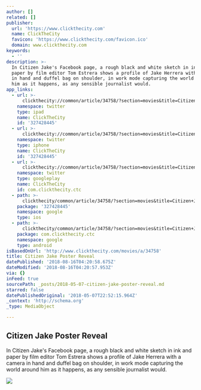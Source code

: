 ```yaml
---
author: []
related: []
publisher:
  url: 'https://www.clickthecity.com'
  name: ClickTheCity
  favicon: 'https://www.clickthecity.com/favicon.ico'
  domain: www.clickthecity.com
keywords:
  - ''
description: >-
  In Citizen Jake's Facebook page, a rough black and white sketch in ink and
  paper by film editor Tom Estrera shows a profile of Jake Herrera with a camera
  in hand and duffel bag on shoulder, in work mode capturing the world around
  him as it happens, as any sensible journalist would.
app_links:
  - url: >-
      clickthecity://common/article/34758/?section=movies&title=Citizen+Jake+Poster+Reveal
    namespace: twitter
    type: ipad
    name: ClickTheCity
    id: '327428445'
  - url: >-
      clickthecity://common/article/34758/?section=movies&title=Citizen+Jake+Poster+Reveal
    namespace: twitter
    type: iphone
    name: ClickTheCity
    id: '327428445'
  - url: >-
      clickthecity://common/article/34758/?section=movies&title=Citizen+Jake+Poster+Reveal
    namespace: twitter
    type: googleplay
    name: ClickTheCity
    id: com.clickthecity.ctc
  - path: >-
      clickthecity/common/article/34758/?section=movies&title=Citizen+Jake+Poster+Reveal
    package: '327428445'
    namespace: google
    type: ios
  - path: >-
      clickthecity/common/article/34758/?section=movies&title=Citizen+Jake+Poster+Reveal
    package: com.clickthecity.ctc
    namespace: google
    type: android
isBasedOnUrl: 'http://www.clickthecity.com/movies/a/34758'
title: Citizen Jake Poster Reveal
datePublished: '2018-08-16T04:20:58.675Z'
dateModified: '2018-08-16T04:20:57.953Z'
via: {}
inFeed: true
sourcePath: _posts/2018-05-07-citizen-jake-poster-reveal.md
starred: false
datePublishedOriginal: '2018-05-07T22:52:15.964Z'
_context: 'http://schema.org'
_type: MediaObject

---
```

<article style=""><h1>Citizen Jake Poster Reveal</h1><p>In Citizen Jake's Facebook page, a rough black and white sketch in ink and paper by film editor Tom Estrera shows a profile of Jake Herrera with a camera in hand and duffel bag on shoulder, in work mode capturing the world around him as it happens, as any sensible journalist would.</p><img src="https://cdn1.clickthecity.com/images/articles/content/5aef9a812277e0.54673155.jpg" /></article>
